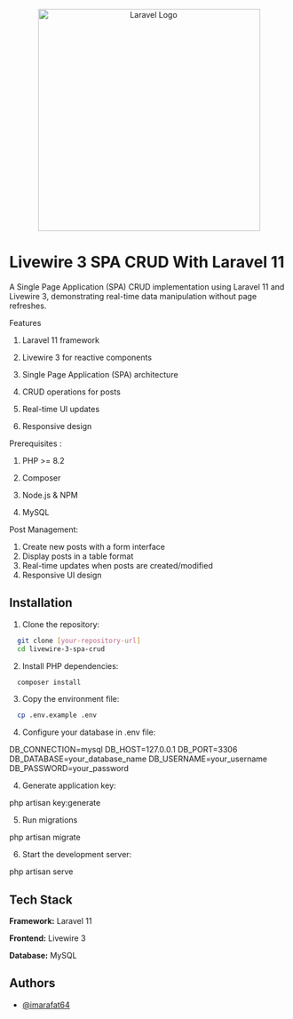 <p align="center"><a href="https://laravel.com" target="_blank"><img src="https://raw.githubusercontent.com/laravel/art/master/logo-lockup/5%20SVG/2%20CMYK/1%20Full%20Color/laravel-logolockup-cmyk-red.svg" width="400" alt="Laravel Logo"></a></p>


# Livewire 3 SPA CRUD With Laravel 11


A Single Page Application (SPA) CRUD implementation using Laravel 11 and Livewire 3, demonstrating real-time data manipulation without page refreshes.

Features 

1. Laravel 11 framework

2. Livewire 3 for reactive components


3. Single Page Application (SPA) architecture

4. CRUD operations for posts

5. Real-time UI updates

6. Responsive design

Prerequisites :

1. PHP >= 8.2

2. Composer

3. Node.js & NPM

4. MySQL

Post Management:

1. Create new posts with a form interface
2. Display posts in a table format
3. Real-time updates when posts are created/modified
4. Responsive UI design



 





## Installation

1. Clone the repository:

```bash
  git clone [your-repository-url]
  cd livewire-3-spa-crud
```
2. Install PHP dependencies:

```bash
  composer install
```

3. Copy the environment file:

```bash
  cp .env.example .env
```

4. Configure your database in .env file:


DB_CONNECTION=mysql
DB_HOST=127.0.0.1
DB_PORT=3306
DB_DATABASE=your_database_name
DB_USERNAME=your_username
DB_PASSWORD=your_password

4. Generate application key:

php artisan key:generate

5. Run migrations

php artisan migrate

6. Start the development server:

php artisan serve




## Tech Stack

**Framework:** Laravel 11

**Frontend:** Livewire 3

**Database:** MySQL 



## Authors

- [@imarafat64](https://github.com/imarafat64)


